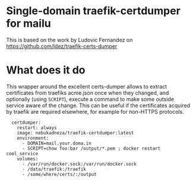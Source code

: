 # Single-domain traefik-certdumper for mailu

This is based on the work by Ludovic Fernandez on https://github.com/ldez/traefik-certs-dumper

# What does it do

This wrapper around the excellent certs-dumper allows to extract certificates
from traefiks acme.json once when they changed, and optionally (using
`SCRIPT`), execute a command to make some outside service aware of the change.
This can be useful if the certificates acquired by traefik are required
elsewhere, for example for non-HTTPS protocols.

```
  certdumper:
    restart: always
    image: nebukadneza/traefik-certdumper:latest
    environment:
      - DOMAIN=mail.your.doma.in
      - SCRIPT=chow foo:bar /output/*.pem ; docker restart cool_service
    volumes:
      - /var/run/docker.sock:/var/run/docker.sock
      - /data/traefik:/traefik
      - /some/where/certs/:/output
```
